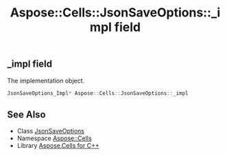 ﻿---
title: Aspose::Cells::JsonSaveOptions::_impl field
linktitle: _impl
second_title: Aspose.Cells for C++ API Reference
description: 'Aspose::Cells::JsonSaveOptions::_impl field. The implementation object in C++.'
type: docs
weight: 3200
url: /cpp/aspose.cells/jsonsaveoptions/_impl/
---
## _impl field


The implementation object.

```cpp
JsonSaveOptions_Impl* Aspose::Cells::JsonSaveOptions::_impl
```

## See Also

* Class [JsonSaveOptions](../)
* Namespace [Aspose::Cells](../../)
* Library [Aspose.Cells for C++](../../../)
